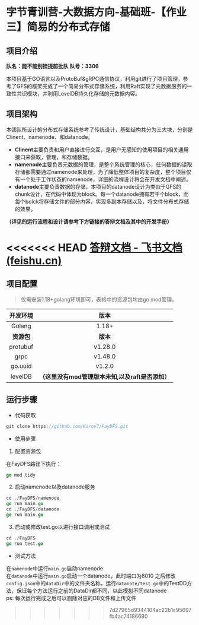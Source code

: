 # 字节青训营-大数据方向-基础班-【作业三】简易的分布式存储

## 项目介绍

**队名：能不能别挂提前批队  队号：3306**

本项目基于GO语言以及ProtoBuf&gRPC通信协议，利用git进行了项目管理，参考了GFS的框架完成了一个简易分布式存储系统，利用Raft实现了元数据服务的一致性共识模块，并利用LevelDB持久化存储的元数据内容。

## 项目架构

本团队所设计的分布式存储系统参考了传统设计，基础结构共分为三大块，分别是Clinent、namenode、和datanode。

- **Clinent**主要负责和用户直接进行交互，是用户无感知的使用项目的相关通用接口来获取，管理，和存储数据。
- **namenode**主要负责元数据的管理，是整个系统管理的核心，任何数据的读取存储都需要通过namenode来处理，为了降低整体项目的复杂度，整个项目仅有一个处于工作状态的namenode，详细的流程设计将会在开发文档中阐述。
- **datanode**主要负责数据的存储，本项目的datanode设计为类似于GFS的chunk设计，在代码中体现为block。每一个datanode拥有若干个block，而每个bolck将存储文件的部分内容，实现多副本存储以及，将文件分布式存储的效果。

**（详见的运行流程和设计请参考下方链接的答辩文档及其中的开发手册）**

<<<<<<< HEAD
[答辩文档 - 飞书文档 (feishu.cn)](https://bqn8fhqijw.feishu.cn/docx/doxcnAajUj9AdPhzgYUsRQd1Wnd)
=======
## 项目配置

> 仅需安装1.18+golang环境即可，表格中的资源包均由go mod管理。

|  开发环境  |                       版本                       |
| :--------: | :----------------------------------------------: |
|   Golang   |                      1.18+                       |
| **资源包** |                     **版本**                     |
|  protubuf  |                     v1.28.0                      |
|    grpc    |                     v1.48.0                      |
|  go.uuid   |                      v1.2.0                      |
|  levelDB   | **（这里没有mod管理版本未知,以及raft是否添加）** |

## 运行步骤

- 代码获取

```c++
git clone https://github.com/Kirov7/FayDFS.git
```

- 使用步骤

1. 配置资源包

在FayDFS路径下执行：

```go
go mod tidy
```

2. 启动namenode以及datanode服务

```go
cd ./FayDFS/namenode
go run main.go
cd ./FayDFS/datanode
go run main.go
```

3. 启动或修改test.go以进行接口调用或测试

```go
cd ./FayDFS
go run test.go
```


- 测试方法

在```namenode```中运行```main.go```启动namenode  
在```datanode```中运行```main.go```启动一个datanode，此时端口为8010
之后修改```config.json```中的```dataDir```中的文件夹名称，运行```datanote/test.go```中的TestDD方法，保证每个方法运行之前的DataDir都不同，以此模拟不同datanode  
ps: 每次运行完成之后可以删除对应的DB文件和上传文件
>>>>>>> 7d27965d9344104ac22b1c95697fb4ac74186690

